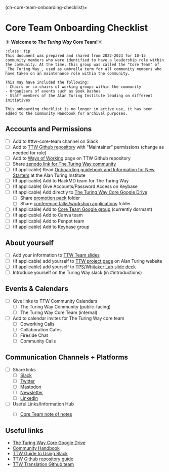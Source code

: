 (ch-core-team-onboarding-checklist)=
# Core Team Onboarding Checklist

**☀️ Welcome to *The Turing Way* Core Team!☀️**

```{admonition} Note
:class: tip
This document was prepared and shared from 2022-2023 for 10-15 community members who were identified to have a leadership role within the community. At the time, this group was called the "Core Team" of _The Turing Way_, used as umbrella term for all community members who have taken on an maintenance role within the community.

This may have included the following:
- Chairs or co-chairs of working groups within the community
- Organisers of events such as Book Dashes
- Staff members of the Alan Turing Institute leading on different initiatives

This onboarding checklist is no longer in active use, it has been added to the Community Handbook for archival purposes. 
```

## Accounts and Permissions
- [ ] Add to #ttw-core-team channel on Slack
- [ ] Add to [TTW Github repository](https://github.com/alan-turing-institute/the-turing-way) with "Maintainer" permissions (change as needed for role)
- [ ] Add to [Ways of Working](https://github.com/alan-turing-institute/the-turing-way/blob/main/ways_of_working.md) page on TTW Github repository 
- [ ] Share [zenodo link for The Turing Way community](https://zenodo.org/communities/the-turing-way/?page=1&size=20) 
- [ ] (If applicable) Read [Onboarding guidebook and Information for New Starters](https://mathison.turing.ac.uk/Interact/Pages/Section/ContentListing.aspx?subsection=3363) at the Alan Turing Institute
- [ ] (If applicable) Add to HackMD team for The Turing Way
- [ ] (If applicable) Give Accounts/Password Access on Keybase
- [ ] (If applicable) Add directly to [The Turing Way Core Google Drive](https://drive.google.com/drive/u/0/folders/1bdjA-fBotMi9CnjDqu84d5hPZWwjgi-x)
    - [ ] Share [promotion pack](https://drive.google.com/drive/u/1/folders/1mzGmbJkPnP5q1goQesxDc_E5zAPL0eTF) folder
    - [ ] Share [conference talks/workshop applications](https://drive.google.com/drive/u/0/folders/1eNHq9sXq6Z8Q5Ep0MzNS0GsB3FKgTi3E) folder
- [ ] (If applicable) Add to [Core Team Google group](https://groups.google.com/u/1/g/core-team-2022) (currently dormant)
- [ ] (If applicable) Add to Canva team
- [ ] (If applicable) Add to Penpot team
- [ ] (If applicable) Add to Keybase group

## About yourself
- [ ] Add your information to [TTW Team slides](https://docs.google.com/presentation/d/1PeQ_gg5tOJVhOA4aSnVumsowD-bfRFEroWfGsxxaGCw/edit#slide=id.g1aee8e18598_0_0)
- [ ] (If applicable) add yourself to [TTW project page](https://www.turing.ac.uk/research/research-projects/turing-way) on Alan Turing website
- [ ] (If applicable) add yourself to [TPS/Whitaker Lab slide deck](https://docs.google.com/presentation/d/1g-plncmi00FK97QuYDfqq7oPzUmL0xkHm1hy4X81IX8/edit#slide=id.gf5e62e1b31_1_0)
- [ ] Introduce yourself on the Turing Way slack (in #introductions)

## Events & Calendars

- [ ] Give links to TTW Community Calendars
    - [ ] The Turing Way Community (public-facing)
    - [ ] The Turing Way Core Team (internal)
- [ ] Add to calendar invites for The Turing Way core team
    - [ ] Coworking Calls
    - [ ] Collaboration Cafes
    - [ ] Fireside Chat
    - [ ] Community Calls

## Communication Channels + Platforms
- [ ] Share links
    - [ ] [Slack](https://theturingway.slack.com/)
    - [ ] [Twitter](https://twitter.com/turingway)
    - [ ] [Mastodon](https://fosstodon.org/turingway)
    - [ ] [Newsletter](https://buttondown.email/turingway/)
    - [ ] [Linkedin](https://www.linkedin.com/company/the-turing-way/)
- [ ] Useful Links/Information Hub
    - [ ] [Core Team note of notes](https://hackmd.io/@turingway/ttw-team-note-of-notes)


## Useful links
- [The Turing Way Core Google Drive](https://drive.google.com/drive/u/0/folders/1bdjA-fBotMi9CnjDqu84d5hPZWwjgi-x)
- [Community Handbook](https://the-turing-way.netlify.app/community-handbook/community-handbook.html)
- [TTW Guide to Using Slack](https://hackmd.io/@turingway/ttw-slack-intro)
- [TTW Github repository guide](https://docs.google.com/spreadsheets/d/19IfeIxtWQpDglzfOY8vpq6TFhM1jEJa1OnNdAYWjzg8/edit#gid=1136871433)
- [TTW Translation Github team](https://github.com/TWTranslation)
